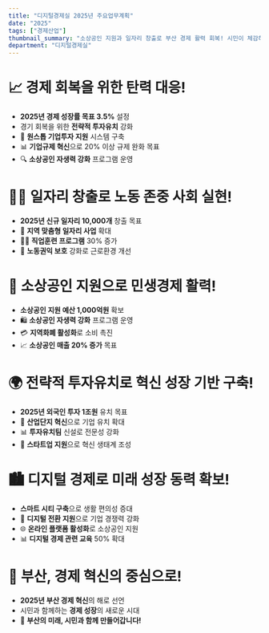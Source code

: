 ```yaml
---
title: "디지털경제실 2025년 주요업무계획"
date: "2025"
tags: ["경제산업"]
thumbnail_summary: "소상공인 지원과 일자리 창출로 부산 경제 활력 회복! 시민이 체감하는 변화가 시작됩니다."
department: "디지털경제실"
---
```


# 📈 경제 회복을 위한 **탄력 대응**!

- **2025년 경제 성장률 목표 3.5%** 설정
- 경기 회복을 위한 **전략적 투자유치** 강화
- 💼 **원스톱 기업투자 지원** 시스템 구축  
- 📊 **기업규제 혁신**으로 20% 이상 규제 완화 목표  
- 🔍 **소상공인 자생력 강화** 프로그램 운영  

# 👷‍♂️ **일자리 창출**로 노동 존중 사회 실현!

- **2025년 신규 일자리 10,000개** 창출 목표
- 💼 **지역 맞춤형 일자리 사업** 확대  
- 👩‍🏫 **직업훈련 프로그램** 30% 증가  
- 🤝 **노동권익 보호** 강화로 근로환경 개선  

# 🏪 **소상공인 지원**으로 민생경제 활력!

- **소상공인 지원 예산 1,000억원** 확보  
- 🛍️ **소상공인 자생력 강화** 프로그램 운영  
- 💳 **지역화폐 활성화**로 소비 촉진  
- 📈 **소상공인 매출 20% 증가** 목표  

# 🌍 **전략적 투자유치**로 혁신 성장 기반 구축!

- **2025년 외국인 투자 1조원** 유치 목표  
- 🏢 **산업단지 혁신**으로 기업 유치 확대  
- 📊 **투자유치팀** 신설로 전문성 강화  
- 🚀 **스타트업 지원**으로 혁신 생태계 조성  

# 🏙️ **디지털 경제**로 미래 성장 동력 확보!

- **스마트 시티 구축**으로 생활 편의성 증대  
- 📱 **디지털 전환 지원**으로 기업 경쟁력 강화  
- 🌐 **온라인 플랫폼 활성화**로 소상공인 지원  
- 📊 **디지털 경제 관련 교육** 50% 확대  

# 🚀 **부산, 경제 혁신의 중심**으로!

- **2025년 부산 경제 혁신**의 해로 선언  
- 시민과 함께하는 **경제 성장**의 새로운 시대  
- 💪 **부산의 미래, 시민과 함께 만들어갑니다!**